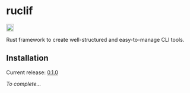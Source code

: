 # ruclif

[<img alt="github" src="https://img.shields.io/badge/github-black?style=for-the-badge&labelColor=555555&logo=github" height="20">](https://github.com/Patacode/ruclif)

Rust framework to create well-structured and easy-to-manage CLI tools.

## Installation

Current release: [0.1.0](CHANGELOG.md#0.1.0)

*To complete...*
